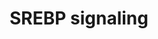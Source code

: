 ---
annotations:
- id: PW:0000753
  parent: regulatory pathway
  type: Pathway Ontology
  value: sterol regulatory element-binding protein signaling pathway
- id: DOID:2487
  type: Disease Ontology
  value: obsolete hypercholesterolemia
- id: PW:0000753
  parent: regulatory pathway
  type: Pathway Ontology
  value: sterol regulatory element-binding protein signaling pathway
- id: PW:0000454
  parent: classic metabolic pathway
  type: Pathway Ontology
  value: cholesterol biosynthetic pathway
- id: CL:0000182
  parent: native cell
  type: Cell Type Ontology
  value: hepatocyte
- id: PW:0000029
  parent: classic metabolic pathway
  type: Pathway Ontology
  value: fatty acid biosynthetic pathway
authors:
- Mkutmon
- MaintBot
- Eweitz
description: 'Sterol regulatory element-binding proteins (SREBPs) are membrane-bound
  proteins that act as transcription factors. They regulate lipid, especially cholesterol,
  biosynthesis and uptake at a transcriptional level to maintain cellular lipid homeostasis.
  In addition, SREBP appears to be involved in a variety of other cellular processes.
  This pathway of SREBP focusses on the regulation of lipid metabolism by SREBP. The
  data on which this pathway is based, is derived from a variety of in vitro and in
  vivo studies using different species, including mouse, rat, hamster and human.  This
  pathway served as the basis for a review about SREBP that was published in Genes
  and Nutrition: [http://www.ncbi.nlm.nih.gov/pubmed/23516131 PubMed].'
last-edited: 2021-05-07
organisms:
- Bos taurus
redirect_from:
- /index.php/Pathway:WP3194
- /instance/WP3194
revision: null
schema-jsonld:
- '@context': https://schema.org/
  '@id': https://wikipathways.github.io/pathways/WP3194.html
  '@type': Dataset
  creator:
    '@type': Organization
    name: WikiPathways
  description: 'Sterol regulatory element-binding proteins (SREBPs) are membrane-bound
    proteins that act as transcription factors. They regulate lipid, especially cholesterol,
    biosynthesis and uptake at a transcriptional level to maintain cellular lipid
    homeostasis. In addition, SREBP appears to be involved in a variety of other cellular
    processes. This pathway of SREBP focusses on the regulation of lipid metabolism
    by SREBP. The data on which this pathway is based, is derived from a variety of
    in vitro and in vivo studies using different species, including mouse, rat, hamster
    and human.  This pathway served as the basis for a review about SREBP that was
    published in Genes and Nutrition: [http://www.ncbi.nlm.nih.gov/pubmed/23516131
    PubMed].'
  keywords:
  - ACACA
  - ACLY
  - ACSS1
  - AKT1
  - AMFR
  - ATF6
  - CATHL3
  - CDK8
  - CREB1
  - CYP51A1
  - Cholesterol
  - DBI
  - FASN
  - FDFT1
  - FDPS
  - FGF21
  - GPAM
  - GSK3A
  - Glucose
  - Glutamine
  - HMGCR
  - HMGCS1
  - IDI1
  - INSIG1
  - INSIG2
  - Insulin
  - KPNB1
  - LDLR
  - LPIN1
  - LPL
  - LSS
  - MBTPS1
  - MBTPS2
  - MDH1
  - MED15
  - MTOR
  - MVD
  - NFYA
  - NR1H2
  - Oxysterols
  - PIK3CA
  - PPARG
  - PPARGC1B
  - PRKAA1
  - PRKAA2
  - PRKAB1
  - PRKAB2
  - PRKACA
  - PRKAG1
  - PRKAG2
  - PRKAG3
  - PUFAs
  - RBP4
  - RNF139
  - SAR1A
  - SAR1B
  - SCAP
  - SCARB1
  - SCD
  - SEC13
  - SEC23A
  - SEC23B
  - SEC24A
  - SEC24B
  - SEC24C
  - SEC24D
  - SEC31A
  - SEC31B
  - SIRT1
  - SP1
  - SQLE
  - SREBF1
  - SREBF2
  - UFAs
  - YY1
  - bta-mir-33a
  - bta-mir-33b
  license: CC0
  name: SREBP signaling
seo: CreativeWork
title: SREBP signaling
wpid: WP3194
---